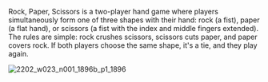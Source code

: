 Rock, Paper, Scissors is a two-player hand game 
where players simultaneously form one of three shapes with their hand:
rock (a fist), paper (a flat hand), or scissors (a fist with the index and middle fingers extended).
The rules are simple: rock crushes scissors, 
scissors cuts paper,
and paper covers rock. 
If both players choose the same shape, 
it's a tie, and they play again. 

![2202_w023_n001_1896b_p1_1896](https://github.com/user-attachments/assets/9bf3e3a6-e625-462f-a274-af421750df60)
